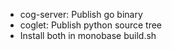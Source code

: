 * cog-server: Publish go binary
* coglet: Publish python source tree
* Install both in monobase build.sh
